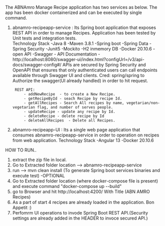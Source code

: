 The ABNAmro Manage Recipe application has two services as below. The app has been docker containerized and can be executed by single command. 

1. abnamro-recipeapp-service : 
	Its Spring boot application that exposes REST API in order to manage Recipes. Application has been tested by Unit tests and integration tests.  
		Technology Stack
			-Java 8
			-Maven 3.8.1
			-Spring boot
			-Spring Data 
			-Spring Security
			-Junit5
			-Mockito
			-H2 inmemory DB
			-Docker 20.10.6
			-open API
			-Swagger - API Documentation 
				- http://localhost:8080/swagger-ui/index.html?configUrl=/v3/api-docs/swagger-config#/
	  				 APIs are secured by Spring Security and OpenAPI that ensures that only authenticated users can call endpoints available through Swagger UI and clients. 
	   				Cred: spring/spring to Authorize the swagger(UI already handled) in order to hit request. 

		REST API: 
			- addNewRecipe  - to create a New Recipe. 
			- getRecipeById - seach Recipe by recipe Id.
			- getAllRecipes - Search All recipes by name, vegetarian/non-vegetarian flag, and number of serves people.
			- updateRecipe - update any recipe by Id. 
			- deleteRecipe - delete recipe by Id
			- deleteAllRecipes  - Delete all Recipes. 


2. 	abnamro-recipeapp-UI : 
	Its a single web page application that consumes abnamro-recipeapp-service in order to operation on recipes from web application. 
		Technology Stack
			-Angular 13
			-Docker 20.10.6
		
		
HOW TO RUN..
1. extract the zip file in local. 
2. Go to Extracted folder location --> abnamro-recipeapp-service
3. run --> mvn clean install (To generate Spring boot services binaries and execute test) -OPTIONAL
4. Go to Extracted folder location (where docker-compose file is present) and execute command "docker-compose up --build"
5. go to Browser and hit http://localhost:4200/ With Title (ABN AMRO Recipes)
6. As a part of start 4 recipes are already loaded in the application. Bon Appetit :) 
7. Perfomrm UI operations to invode Spring Boot REST API.(Security settings are already added in the HEADER to invoce secured API.)		